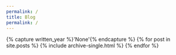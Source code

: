 ```yaml
---
permalink: /
title: Blog
permalink: /
---
```



{% capture written_year %}'None'{% endcapture %}
{% for post in site.posts %}
  {% include archive-single.html %}
{% endfor %}
